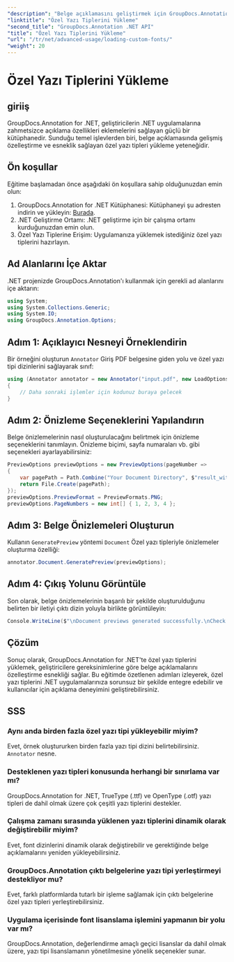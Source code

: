 ```yaml
---
"description": "Belge açıklamasını geliştirmek için GroupDocs.Annotation for .NET'te özel yazı tiplerini sorunsuz bir şekilde nasıl yükleyeceğinizi öğrenin. Kolay entegrasyon için adım adım talimatlarımızı izleyin."
"linktitle": "Özel Yazı Tiplerini Yükleme"
"second_title": "GroupDocs.Annotation .NET API"
"title": "Özel Yazı Tiplerini Yükleme"
"url": "/tr/net/advanced-usage/loading-custom-fonts/"
"weight": 20
---
```


# Özel Yazı Tiplerini Yükleme

## giriiş
GroupDocs.Annotation for .NET, geliştiricilerin .NET uygulamalarına zahmetsizce açıklama özellikleri eklemelerini sağlayan güçlü bir kütüphanedir. Sunduğu temel işlevlerden biri, belge açıklamasında gelişmiş özelleştirme ve esneklik sağlayan özel yazı tipleri yükleme yeteneğidir.
## Ön koşullar
Eğitime başlamadan önce aşağıdaki ön koşullara sahip olduğunuzdan emin olun:
1. GroupDocs.Annotation for .NET Kütüphanesi: Kütüphaneyi şu adresten indirin ve yükleyin: [Burada](https://releases.groupdocs.com/annotation/net/).
2. .NET Geliştirme Ortamı: .NET geliştirme için bir çalışma ortamı kurduğunuzdan emin olun.
3. Özel Yazı Tiplerine Erişim: Uygulamanıza yüklemek istediğiniz özel yazı tiplerini hazırlayın.

## Ad Alanlarını İçe Aktar
.NET projenizde GroupDocs.Annotation'ı kullanmak için gerekli ad alanlarını içe aktarın:
```csharp
using System;
using System.Collections.Generic;
using System.IO;
using GroupDocs.Annotation.Options;
```
## Adım 1: Açıklayıcı Nesneyi Örneklendirin
Bir örneğini oluşturun `Annotator` Giriş PDF belgesine giden yolu ve özel yazı tipi dizinlerini sağlayarak sınıf:
```csharp
using (Annotator annotator = new Annotator("input.pdf", new LoadOptions { FontDirectories = new List<string> { Constants.GetFontDirectory() } }))
{
    // Daha sonraki işlemler için kodunuz buraya gelecek
}
```
## Adım 2: Önizleme Seçeneklerini Yapılandırın
Belge önizlemelerinin nasıl oluşturulacağını belirtmek için önizleme seçeneklerini tanımlayın. Önizleme biçimi, sayfa numaraları vb. gibi seçenekleri ayarlayabilirsiniz:
```csharp
PreviewOptions previewOptions = new PreviewOptions(pageNumber =>
{
    var pagePath = Path.Combine("Your Document Directory", $"result_with_font_{pageNumber}.png");
    return File.Create(pagePath);
});
previewOptions.PreviewFormat = PreviewFormats.PNG;
previewOptions.PageNumbers = new int[] { 1, 2, 3, 4 };
```
## Adım 3: Belge Önizlemeleri Oluşturun
Kullanın `GeneratePreview` yöntemi `Document` Özel yazı tipleriyle önizlemeler oluşturma özelliği:
```csharp
annotator.Document.GeneratePreview(previewOptions);
```
## Adım 4: Çıkış Yolunu Görüntüle
Son olarak, belge önizlemelerinin başarılı bir şekilde oluşturulduğunu belirten bir iletiyi çıktı dizin yoluyla birlikte görüntüleyin:
```csharp
Console.WriteLine($"\nDocument previews generated successfully.\nCheck output in {"Your Document Directory"}.");
```

## Çözüm
Sonuç olarak, GroupDocs.Annotation for .NET'te özel yazı tiplerini yüklemek, geliştiricilere gereksinimlerine göre belge açıklamalarını özelleştirme esnekliği sağlar. Bu eğitimde özetlenen adımları izleyerek, özel yazı tiplerini .NET uygulamalarınıza sorunsuz bir şekilde entegre edebilir ve kullanıcılar için açıklama deneyimini geliştirebilirsiniz.
## SSS
### Aynı anda birden fazla özel yazı tipi yükleyebilir miyim?
Evet, örnek oluştururken birden fazla yazı tipi dizini belirtebilirsiniz. `Annotator` nesne.
### Desteklenen yazı tipleri konusunda herhangi bir sınırlama var mı?
GroupDocs.Annotation for .NET, TrueType (.ttf) ve OpenType (.otf) yazı tipleri de dahil olmak üzere çok çeşitli yazı tiplerini destekler.
### Çalışma zamanı sırasında yüklenen yazı tiplerini dinamik olarak değiştirebilir miyim?
Evet, font dizinlerini dinamik olarak değiştirebilir ve gerektiğinde belge açıklamalarını yeniden yükleyebilirsiniz.
### GroupDocs.Annotation çıktı belgelerine yazı tipi yerleştirmeyi destekliyor mu?
Evet, farklı platformlarda tutarlı bir işleme sağlamak için çıktı belgelerine özel yazı tipleri yerleştirebilirsiniz.
### Uygulama içerisinde font lisanslama işlemini yapmanın bir yolu var mı?
GroupDocs.Annotation, değerlendirme amaçlı geçici lisanslar da dahil olmak üzere, yazı tipi lisanslamanın yönetilmesine yönelik seçenekler sunar.